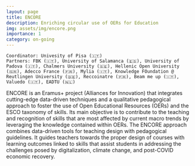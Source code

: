 ```yaml
---
layout: page
title: ENCORE
description: Enriching circular use of OERs for Education
img: assets/img/encore.png
importance: 1
category: on-going
---
```

    
    Coordinator: Univesity of Pisa (🇮🇹)
    Partners: FBK (🇮🇹), University of Salamanca (🇪🇸), University of Padova (🇮🇹), Chalmers University (🇸🇪), Hellenic Open University (🇬🇷), Adecco France (🇫🇷), Mylia (🇮🇹), Knowledge FOundation @ Reutlingen University (🇩🇪), Reccoinatre (🇫🇷), Beam me up (🇮🇹), Valuedo (🇮🇹), EADTU (🇳🇱)

ENCORE is an Eramus+ project (Alliances for Innovation) that integrates cutting-edge data-driven techniques and a qualitative pedagogical approach to foster the use of Open Educational Resources (OERs) and the ESCO taxonomy of skills. Its main objective is to contribute to the teaching and recognition of skills that are most affected by current macro trends by leveraging the knowledge contained within OERs. 
The ENCORE approach combines data-driven tools for teaching design with pedagogical guidelines. It guides teachers towards the proper design of courses with learning outcomes linked to skills that assist students in addressing the challenges posed by digitalization, climate change, and post-COVID economic recovery. 
